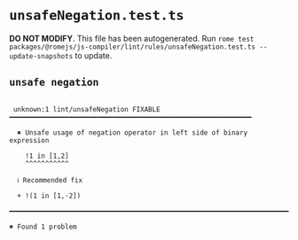 # `unsafeNegation.test.ts`

**DO NOT MODIFY**. This file has been autogenerated. Run `rome test packages/@romejs/js-compiler/lint/rules/unsafeNegation.test.ts --update-snapshots` to update.

## `unsafe negation`

```

 unknown:1 lint/unsafeNegation FIXABLE ━━━━━━━━━━━━━━━━━━━━━━━━━━━━━━━━━━━━━━━━━━━━━━━━━━━━━━━━━━━━━

  ✖ Unsafe usage of negation operator in left side of binary expression

    !1 in [1,2]
    ^^^^^^^^^^^ 

  ℹ Recommended fix

  + !(1 in [1,·2])

━━━━━━━━━━━━━━━━━━━━━━━━━━━━━━━━━━━━━━━━━━━━━━━━━━━━━━━━━━━━━━━━━━━━━━━━━━━━━━━━━━━━━━━━━━━━━━━━━━━━

✖ Found 1 problem

```
